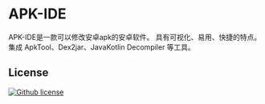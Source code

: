 # APK-IDE
APK-IDE是一款可以修改安卓apk的安卓软件。
具有可视化、易用、快捷的特点。
集成 ApkTool、Dex2jar、JavaKotlin Decompiler 等工具。

## License
[![Github license](https://img.shields.io/github/license/weg2020/apkide)](https://github.com/weg2020/apkide/blob/main/LICENSE)

